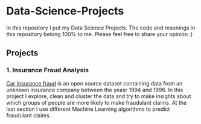 # Data-Science-Projects
In this repository I put my Data Science Projects. The code and resonings in this repository belong 100% to me. Please feel free to share your opinion :)

## Projects

### 1. Insurance Fraud Analysis
[Car Insurance fraud](https://www.kaggle.com/datasets/incarnyx/car-insurance-fraud) is an open source dataset containing data from an unknown insurance company between the yeasr 1994 and 1996.
In this project I explore, clean and cluster the data and try to make insights about which groups of people are more likely to make fraudulant claims. At the last section I use different Machine Learning algorithms to predict fraudulant claims.

